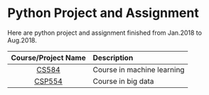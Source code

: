 # Python Project and Assignment

Here are python project and assignment finished from Jan.2018 to Aug.2018.

|Course/Project Name|Description|
|:---:|:---|
|[CS584](./CS584_machineLearning)|Course in machine learning|
|[CSP554](./CSP554_movieRecommendat)|Course in big data|